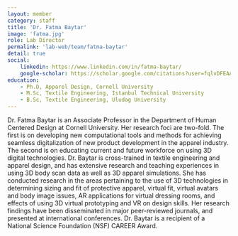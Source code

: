 ```yaml
---
layout: member
category: staff
title: 'Dr. Fatma Baytar'
image: 'fatma.jpg'
role: Lab Director
permalink: 'lab-web/team/fatma-baytar'
detail: true
social:
    linkedin: https://www.linkedin.com/in/fatma-baytar/
    google-scholar: https://scholar.google.com/citations?user=fqlvDFEAAAAJ&hl=en
education:
    - Ph.D, Apparel Design, Cornell University
    - M.Sc, Textile Engineering, Istanbul Technical University
    - B.Sc, Textile Engineering, Uludag University
---
```


Dr. Fatma Baytar is an Associate Professor in the Department of Human Centered Design at Cornell University. Her research foci are two-fold. The first is on developing new computational tools and methods for achieving seamless digitalization of new product development in the apparel industry. The second is on educating current and future workforce on using 3D digital technologies. Dr. Baytar is cross-trained in textile engineering and apparel design, and has extensive research and teaching experiences in using 3D body scan data as well as 3D apparel simulations. She has conducted research in the areas pertaining to the use of 3D technologies in determining sizing and fit of protective apparel, virtual fit, virtual avatars and body image issues, AR applications for virtual dressing rooms, and effects of using 3D virtual prototyping and VR on design skills. Her research findings have been disseminated in major peer-reviewed journals, and presented at international conferences. Dr. Baytar is a recipient of a National Science Foundation (NSF) CAREER Award.
